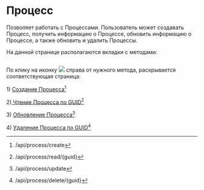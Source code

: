 # Процесс

Позволяет работать с Процессами. Пользователь может создавать Процесс, получить информацию о Процессе, обновить информацию о Процессе, а также обновить и удалить Процессы.&#x20;

На данной странице располагаются вкладки с методами:

<figure><img src="https://lh7-rt.googleusercontent.com/docsz/AD_4nXeO2QZx7bIWmSYG4zc9-ECbfSSjf4j6eRaxhH8Ia1845F1wM67OhdFEl-5Gn9QNyMwu7lH7ICjoinvWeHam82b73RX99PFMBx0o6w8Zh2KhC3vRaECbWKD-xuXBQ2q0TEzXtMWPCg?key=o0FHaGHt8wdv-FpDKfCXmTRa" alt=""><figcaption></figcaption></figure>

По клику на иконку ![](https://lh7-rt.googleusercontent.com/docsz/AD_4nXdLSwPtQVC_CWGdJC5sEIG5IjqYoWO9lCnhZ0CxghJ7fnAhGpOJAOU_9RG0IbhEXrTZ01b-i7_bQZY8w6XyFfuoFjSweEl4P5YaE-KaYeqgqS6Af9ZW46VoBYYf67s1cHfEzyzA_A?key=o0FHaGHt8wdv-FpDKfCXmTRa) справа от нужного метода, раскрывается соответствующая страница:

1\) [Создание Процесса](#user-content-fn-1)[^1]

2\)[ Чтение Процесса по GUID](#user-content-fn-2)[^2]

3\) [Обновление Процесса](#user-content-fn-3)[^3]

4\)  [Удаление Процесса по GUID](#user-content-fn-4)[^4]

[^1]: /api/process/create

[^2]: &#x20;/api/process/read/{guid}

[^3]: /api/process/update

[^4]: /api/process/delete/{guid}
